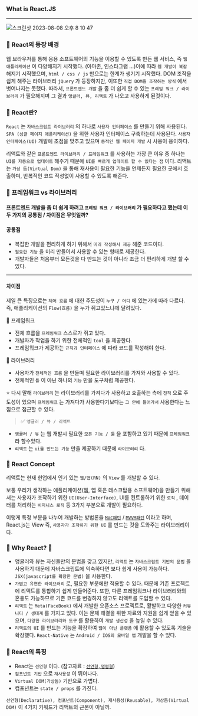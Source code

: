 ### What is React.JS
---------------------------------------------

![스크린샷 2023-08-08 오후 8 10 47](https://github.com/chromeheartz/TIL/assets/95161113/d6d48dd9-66a5-44e1-989e-8d7c4b399296)

### 📌 React의 등장 배경

웹 브라우저를 통해 응용 소프트웨어의 기능을 이용할 수 있도록 만든 웹 서비스, 즉 `웹 애플리케이션` 이 다양해지기 시작했다. (아마존, 인스타그램 ...)이에 따라 `웹 개발이 복잡` 해지기 시작했으며, `html / css / js` 만으로는 한계가 생기기 시작했다. DOM 조작을 쉽게 해주는 라이브러리 `jQuery` 가 등장하지만, 이또한 `직접 DOM을 조작하는 방식` 에서 벗어나지는 못했다.
따라서, `프론트엔드 개발` 을 좀 더 쉽게 할 수 있는 `프레임 워크 / 라이브러리` 가 필요해지며 그 결과 `앵귤러, 뷰, 리액트` 가 나오고 사용하게 된것이다.

### 📌 React란?

`React` 는 `자바스크립트 라이브러리` 의 하나로 `사용자 인터페이스` 를 만들기 위해 사용된다. `SPA (싱글 페이지 애플리케이션)` 을 위한 사용자 인터페이스 구축하는데 사용된다. `사용자 인터페이스(UI)` 개발에 초점을 맞추고 있으며 `동적인 웹 페이지 개발` 시 사용이 용이하다.

리액트와 같은 `프론트엔드 라이브러리 / 프레임워크` 를 사용하는 가장 큰 이유 중 하나는 `UI를 자동으로 업데이트` 해주기 때문에 `UI를 빠르게 업데이트 할 수 있다는 점` 이다. 리액트는 `가상 돔(Virtual Dom)` 을 통해 재사용이 필요한 기능을 언제든지 필요한 곳에서 호출하며, 반복적인 코드 작성없이 사용할 수 있도록 해준다.

### 📌 프레임워크 vs 라이브러리

#### 프론트엔드 개발을 좀 더 쉽게 하려고 `프레임 워크 / 라이브러리` 가 필요하다고 했는데 이 두 가지의 공통점 / 차이점은 무엇일까?

#### 공통점
- 복잡한 개발을 편리하게 하기 위해서 `미리 작성해서 제공` 해준 코드이다.
- `필요한 기능` 을 미리 만들어서 사용할 수 있는 형태로 제공한다.
- 개발자들은 처음부터 모든것을 다 만드는 것이 아니라 조금 더 편리하게 개발 할 수 있다.

<hr>

#### 차이점

제일 큰 특징으로는 `제어 흐름` 에 대한 주도성이 `누구 / 어디` 에 있는가에 따라 다르다. 
즉, 애플리케이션의 `Flow(흐름)` 을 누가 쥐고있느냐에 달려있다.

📍 프레임워크

- 전체 흐름을 `프레임워크` 스스로가 쥐고 있다.
- 개발자가 작업을 하기 위한 전체적인 `tool` 을 제공한다. 
- 프레임워크가 제공하는 `규칙과 인터페이스` 에 따라 코드를 작성해야 한다.

📍 라이브러리

- 사용자가 `전체적인 흐름` 을 만들며 필요한 라이브러리를 가져와 사용할 수 있다.
- 전체적인 `틀` 이 아닌 하나의 `기능` 만을 도구처럼 제공한다.

⭐️ 다시 말해 `라이브러리` 는 라이브러리를 가져다가 사용하고 호출하는 측에 `전적` 으로 주도성이 있으며 `프레임워크` 는 가져다가 사용한다기보다는 `그 안에 들어가서` 사용한다는 느낌으로 접근할 수 있다.

> ✅ `앵귤러 / 뷰 / 리액트`
- `앵귤러 / 뷰` 는 웹 개발시 필요한 `모든 기능 / 툴` 을 포함하고 있기 때문에 `프레임워크` 라 할수있다.
- `리액트` 는 `ui를 만드는 기능` 만을 제공하기 때문에 `라이브러리` 다.

### 📌 React Concept

리액트는 현재 현업에서 인기 있는 `웹/앱(RN)` 의 `View` 를 개발할 수 있다.

보통 우리가 생각하는 애플리케이션(웹, 앱 혹은 데스크탑용 소프트웨어)을 만들기 위해서는 사용자가 조작하기 위한 `UI(User-Interface)`, UI를 컨트롤하기 위한 `로직` , 데이터를 처리하는 `비지니스 로직` 등 3가지 부분으로 개발이 필요하다.

이렇게 특정 부분을 나누어 개발하는 방법론을 [`MVC패턴`] / [`MVVM패턴`] 이라고 하며, React.js는 View 즉, `사용자가 조작하기 위한 UI` 를 만드는 것을 도와주는 라이브러리이다.

### 📌 Why React? 🧐

- 앵귤러와 뷰는 자신들만의 문법을 갖고 있지만, `리액트` 는 `자바스크립트 기반의 문법` 을 사용하기 대문에 자바스크립트에 익숙하다면 보다 쉽게 사용이 가능하다. `JSX(javascript를 확장한 문법)` 을 사용한다.
- `가볍고 유연한 라이브러리` 로, 필요한 부분에만 적용할 수 있다. 때문에 기존 프로젝트에 리액트를 통합하기 쉽게 만들어준다. 또한, 다른 프레임워크나 라이브러리와의 혼용도 가능하므로 기존 코드를 변경하지 않고도 리액트를 도입할 수 있다.
- `리액트` 는 `Meta(FaceBook)` 에서 개발한 오픈소스 프로젝트로, 활발하고 다양한 `커뮤니티 / 생태계` 를 가지고 있다. 이는 문제 해결을 위한 자료와 지원을 쉽게 얻을 수 있으며, `다양한 라이브러리와 도구` 를 활용하여 `개발 생산성` 을 높일 수 있다.
- `리액트의 UI` 를 만드는 기능을 확장하여 `웹이 아닌 플랫폼` 에 활용할 수 있도록 기술을 확장했다. `React-Native` 는 `Android / IOS의 모바일 앱` 개발을 할 수 있다.

### 📌 React의 특징

- React는 `선언형` 이다. (참고자료 : [`선언형,명령형`])
- `컴포넌트 기반` 으로 `재사용성` 이 뛰어나다.
- `Virtual DOM(가상돔)` 기반으로 가볍다.
- 컴포넌트는 `state / props` 를 가진다.

`선언형(Declarative), 컴포넌트(Component), 재사용성(Reusable), 가상돔(Virtual DOM)` 
이 4가지 키워드가 리액트의 근본이 아닐까.

[`MVC패턴`]: https://ko.wikipedia.org/wiki/%EB%AA%A8%EB%8D%B8-%EB%B7%B0-%EC%BB%A8%ED%8A%B8%EB%A1%A4%EB%9F%AC
[`MVVM패턴`]: https://ko.wikipedia.org/wiki/%EB%AA%A8%EB%8D%B8-%EB%B7%B0-%EB%B7%B0%EB%AA%A8%EB%8D%B8

[`선언형,명령형`]: https://velog.io/@nemo/%EC%84%A0%EC%96%B8%ED%98%95-%EB%AA%85%EB%A0%B9%ED%98%95


